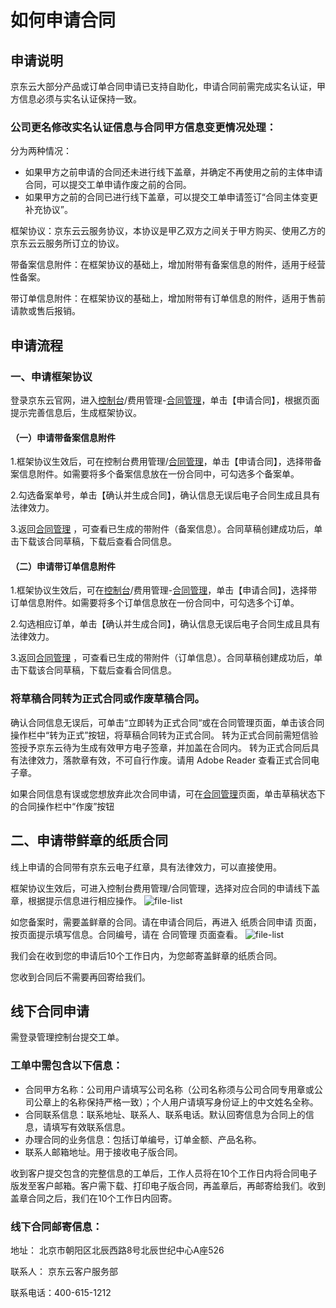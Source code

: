 # 如何申请合同

## 申请说明
京东云大部分产品或订单合同申请已支持自助化，申请合同前需完成实名认证，甲方信息必须与实名认证保持一致。

### 公司更名修改实名认证信息与合同甲方信息变更情况处理：
分为两种情况：

  * 如果甲方之前申请的合同还未进行线下盖章，并确定不再使用之前的主体申请合同，可以提交工单申请作废之前的合同。
  * 如果甲方之前的合同已进行线下盖章，可以提交工单申请签订“合同主体变更补充协议”。

框架协议：京东云云服务协议，本协议是甲乙双方之间关于甲方购买、使用乙方的京东云云服务所订立的协议。

带备案信息附件：在框架协议的基础上，增加附带有备案信息的附件，适用于经营性备案。

带订单信息附件：在框架协议的基础上，增加附带有订单信息的附件，适用于售前请款或售后报销。

## 申请流程
### 一、申请框架协议
登录京东云官网，进入[控制台](https://console.jdcloud.com/)/费用管理-[合同管理](https://contract.jdcloud.com/contract/apply/attachment)，单击【申请合同】，根据页面提示完善信息后，生成框架协议。

#### （一）申请带备案信息附件
1.框架协议生效后，可在控制台费用管理/[合同管理](https://contract.jdcloud.com/contract/apply/attachment)，单击【申请合同】，选择带备案信息附件。如需要将多个备案信息放在一份合同中，可勾选多个备案单。

2.勾选备案单号，单击【确认并生成合同】，确认信息无误后电子合同生成且具有法律效力。

3.返回[合同管理](https://contract.jdcloud.com/contract/apply/attachment) ，可查看已生成的带附件（备案信息）。合同草稿创建成功后，单击下载该合同草稿，下载后查看合同信息。

#### （二）申请带订单信息附件
1.框架协议生效后，可在[控制台](https://console.jdcloud.com/)/费用管理-[合同管理](https://contract.jdcloud.com/contract/apply/attachment)，单击【申请合同】，选择带订单信息附件。如需要将多个订单信息放在一份合同中，可勾选多个订单。

2.勾选相应订单，单击【确认并生成合同】，确认信息无误后电子合同生成且具有法律效力。

3.返回[合同管理](https://contract.jdcloud.com/contract/apply/attachment) ，可查看已生成的带附件（订单信息）。合同草稿创建成功后，单击下载该合同草稿，下载后查看合同信息。

### 将草稿合同转为正式合同或作废草稿合同。
确认合同信息无误后，可单击“立即转为正式合同“或在合同管理页面，单击该合同操作栏中“转为正式”按钮，将草稿合同转为正式合同。
转为正式合同前需短信验签授予京东云待为生成有效甲方电子签章，并加盖在合同内。
转为正式合同后具有法律效力，落款章有效，不可自行作废。请用 Adobe Reader 查看正式合同电子章。 

如果合同信息有误或您想放弃此次合同申请，可在[合同管理](https://contract.jdcloud.com/contract/apply/attachment)页面，单击草稿状态下的合同操作栏中“作废”按钮

## 二、申请带鲜章的纸质合同
线上申请的合同带有京东云电子红章，具有法律效力，可以直接使用。

框架协议生效后，可进入控制台费用管理/合同管理，选择对应合同的申请线下盖章，根据提示信息进行相应操作。
![file-list](https://github.com/jdcloudcom/cn/blob/edit/image/Contract%20Management/%E7%94%B3%E8%AF%B7%E7%BA%B8%E8%B4%A8%E5%90%88%E5%90%8C.png)

如您备案时，需要盖鲜章的合同。请在申请合同后，再进入 纸质合同申请 页面，按页面提示填写信息。合同编号，请在 合同管理 页面查看。
![file-list](https://github.com/jdcloudcom/cn/blob/edit/image/Contract%20Management/%E7%BA%B8%E8%B4%A8%E5%90%88%E5%90%8C.png)

我们会在收到您的申请后10个工作日内，为您邮寄盖鲜章的纸质合同。

您收到合同后不需要再回寄给我们。

## 线下合同申请
需登录管理控制台提交工单。

### 工单中需包含以下信息：<br>
  * 合同甲方名称：公司用户请填写公司名称（公司名称须与公司合同专用章或公司公章上的名称保持严格一致）；个人用户请填写身份证上的中文姓名全称。<br>
  * 合同联系信息：联系地址、联系人、联系电话。默认回寄信息为合同上的信息，请填写有效联系信息。<br>
  * 办理合同的业务信息：包括订单编号，订单金额、产品名称。<br>
  * 联系人邮箱地址。用于接收电子版合同。<br>

收到客户提交包含的完整信息的工单后，工作人员将在10个工作日内将合同电子版发至客户邮箱。客户需下载、打印电子版合同，再盖章后，再邮寄给我们。收到盖章合同之后，我们在10个工作日内回寄。

### 线下合同邮寄信息：

地址： 北京市朝阳区北辰西路8号北辰世纪中心A座526

联系人： 京东云客户服务部

联系电话：400-615-1212
